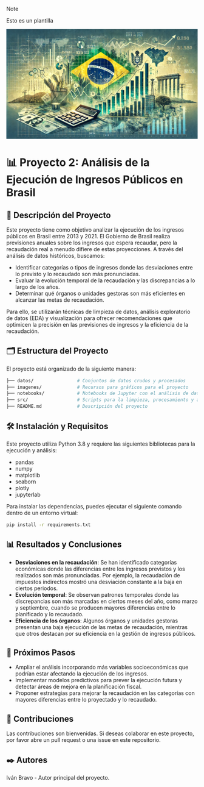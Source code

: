 > [!NOTE]
> Esto es un plantilla

<img src="imagenes/imagen_brasil.webp"/>

# 📊 Proyecto 2: Análisis de la Ejecución de Ingresos Públicos en Brasil

## 📖 Descripción del Proyecto
Este proyecto tiene como objetivo analizar la ejecución de los ingresos públicos en Brasil entre 2013 y 2021. El Gobierno de Brasil realiza previsiones anuales sobre los ingresos que espera recaudar, pero la recaudación real a menudo difiere de estas proyecciones. A través del análisis de datos históricos, buscamos:

- Identificar categorías o tipos de ingresos donde las desviaciones entre lo previsto y lo recaudado son más pronunciadas.
- Evaluar la evolución temporal de la recaudación y las discrepancias a lo largo de los años.
- Determinar qué órganos o unidades gestoras son más eficientes en alcanzar las metas de recaudación.

Para ello, se utilizarán técnicas de limpieza de datos, análisis exploratorio de datos (EDA) y visualización para ofrecer recomendaciones que optimicen la precisión en las previsiones de ingresos y la eficiencia de la recaudación.

## 🗂️ Estructura del Proyecto
El proyecto está organizado de la siguiente manera:

```bash
├── datos/                # Conjuntos de datos crudos y procesados
├── imagenes/             # Recursos para gráficos para el proyecto
├── notebooks/            # Notebooks de Jupyter con el análisis de datos
├── src/                  # Scripts para la limpieza, procesamiento y análisis
├── README.md             # Descripción del proyecto
```

## 🛠️ Instalación y Requisitos
Este proyecto utiliza Python 3.8 y requiere las siguientes bibliotecas para la ejecución y análisis:

- pandas
- numpy
- matplotlib
- seaborn
- plotly
- jupyterlab

Para instalar las dependencias, puedes ejecutar el siguiente comando dentro de un entorno virtual:

```bash
pip install -r requirements.txt
```

## 📊 Resultados y Conclusiones

- **Desviaciones en la recaudación**: Se han identificado categorías económicas donde las diferencias entre los ingresos previstos y los realizados son más pronunciadas. Por ejemplo, la recaudación de impuestos indirectos mostró una desviación constante a la baja en ciertos periodos.
- **Evolución temporal**: Se observan patrones temporales donde las discrepancias son más marcadas en ciertos meses del año, como marzo y septiembre, cuando se producen mayores diferencias entre lo planificado y lo recaudado.
- **Eficiencia de los órganos**: Algunos órganos y unidades gestoras presentan una baja ejecución de las metas de recaudación, mientras que otros destacan por su eficiencia en la gestión de ingresos públicos.

## 🔄 Próximos Pasos

- Ampliar el análisis incorporando más variables socioeconómicas que podrían estar afectando la ejecución de los ingresos.
- Implementar modelos predictivos para prever la ejecución futura y detectar áreas de mejora en la planificación fiscal.
- Proponer estrategias para mejorar la recaudación en las categorías con mayores diferencias entre lo proyectado y lo recaudado.

## 🤝 Contribuciones
Las contribuciones son bienvenidas. Si deseas colaborar en este proyecto, por favor abre un pull request o una issue en este repositorio.

## ✒️ Autores
Iván Bravo - Autor principal del proyecto.
